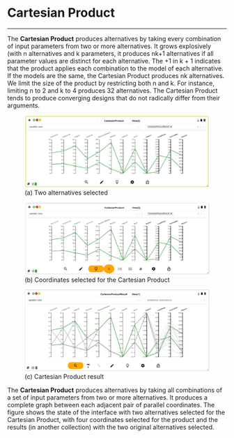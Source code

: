 # Cartesian Product

***

The **Cartesian Product** produces alternatives by taking every combination of input
parameters from two or more alternatives. It grows explosively (with n alternatives
and k parameters, it produces nk+1 alternatives if all parameter values are distinct for
each alternative. The +1 in k + 1 indicates that the product applies each combination
to the model of each alternative. If the models are the same, the Cartesian Product
produces nk alternatives. We limit the size of the product by restricting both n and k.
For instance, limiting n to 2 and k to 4 produces 32 alternatives. The Cartesian Product
tends to produce converging designs that do not radically differ from their arguments.

<figure>
    <img src="media/cp-init.png" width="800" />
    <figcaption>(a) Two alternatives selected</figcaption>
</figure>

<figure>
    <img src="media/cp-done.png" width="800" />
    <figcaption>(b) Coordinates selected for the Cartesian Product</figcaption>
</figure>

<figure>
    <img src="media/cp-result.png" width="800" />
    <figcaption>(c) Cartesian Product result</figcaption>
</figure>

The **Cartesian Product** produces alternatives by taking all combinations
of a set of input parameters from two or more alternatives. It produces a complete
graph between each adjacent pair of parallel coordinates. The figure shows the state
of the interface with two alternatives selected for the Cartesian Product, with four
coordinates selected for the product and the results (in another collection) with the
two original alternatives selected.
